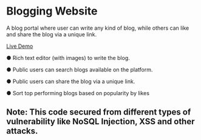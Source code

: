 # Blogging Website


A blog portal where user can write any kind of blog, while others can like and share the blog
via a unique link.

[Live Demo](http://137.184.144.149/)

● Rich text editor (with images) to write the blog.

● Public users can search blogs available on the platform.

● Public users can share the blog via a unique link.

● Sort top performing blogs based on popularity by likes

## Note: This code secured from different types of vulnerability like NoSQL Injection, XSS and other attacks.
